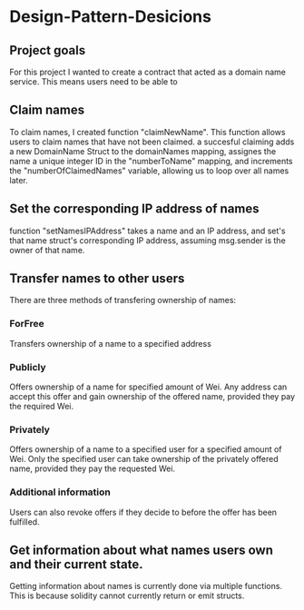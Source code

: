 # Design-Pattern-Desicions

## Project goals

For this project I wanted to create a contract that acted as a domain name service. This means users need to be able to 

## Claim names
To claim names, I created function "claimNewName". This function allows users to claim names that have not been claimed. a succesful claiming adds a new DomainName Struct to the domainNames mapping, assignes the name a unique integer ID in the "numberToName" mapping, and increments the "numberOfClaimedNames" variable, allowing us to loop over all names later.

## Set the corresponding IP address of names

function "setNamesIPAddress" takes a name and an IP address, and set's that name struct's corresponding IP address, assuming msg.sender is the owner of that name.

## Transfer names to other users

There are three methods of transfering ownership of names:

### ForFree

Transfers ownership of a name to a specified address

### Publicly

Offers ownership of a name for specified amount of Wei. Any address can accept this offer and gain ownership of the offered name, provided they pay the required Wei.

### Privately

Offers ownership of a name to a specified user for a specified amount of Wei. Only the specified user can take ownership of the privately offered name, provided they pay the requested Wei.

### Additional information

Users can also revoke offers if they decide to before the offer has been fulfilled.

## Get information about what names users own and their current state.

Getting information about names is currently done via multiple functions. This is because solidity cannot currently return or emit structs.

